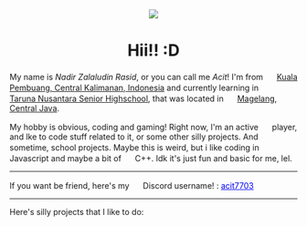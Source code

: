 <div align="center">
<img src="https://media1.tenor.com/m/fNr1xi8E0GgAAAAd/blue-archive-kaede.gif" align="center">
<h1>Hii!! :D</h1>
</div>

My name is *Nadir Zalaludin Rasid*, or you can call me *Acit*! I'm from <span><img src="https://upload.wikimedia.org/wikipedia/commons/0/0a/Lambang_Kabupaten_Seruyan.png" style="height: 1rem"></span> [Kuala Pembuang, Central Kalimanan, Indonesia](https://en.wikipedia.org/wiki/Kuala_Pembuang "Kuala Pembuang Wikipedia") and currently learning in <span><img src="https://cimahi.tarunanusantara.sch.id/wp-content/uploads/2025/03/LOGO-SMA-TARUNA-NUSANTARA-1-1024x1024.png" style="height: 1rem"></span> [Taruna Nusantara Senior Highschool](https://tarunanusantara.sch.id/ "Taruna Nusantara Senior Highschool's official website"), that was located in <span><img src="https://files.catbox.moe/73o1r2.webp" style="height: 1rem"></span> [Magelang, Central Java](https://en.wikipedia.org/wiki/Magelang "Magelang WIkipedia").

My hobby is obvious, coding and gaming! Right now, I'm an active <span><img src="https://static.wikia.nocookie.net/blue-archive/images/4/49/Blue_Archive_KR_logo_%28white_text%29.png/revision/latest?cb=20250503065958" style="height: 1rem"></span> player, and lke to code stuff related to it, or some other silly projects. And sometime, school projects. Maybe this is weird, but i like coding in <span><img src="https://upload.wikimedia.org/wikipedia/commons/thumb/9/99/Unofficial_JavaScript_logo_2.svg/512px-Unofficial_JavaScript_logo_2.svg.png?20141107110902" style="height: 1rem"></span> Javascript and maybe a bit of <span><img src="https://upload.wikimedia.org/wikipedia/commons/thumb/1/18/ISO_C%2B%2B_Logo.svg/1200px-ISO_C%2B%2B_Logo.svg.png" style="height: 1rem"></span> C++. Idk it's just fun and basic for me, lel.

---

If you want be friend, here's my <span><img src="https://blog.logomyway.com/wp-content/uploads/2020/12/discord-mascot.png" style="height: 1rem"></span> Discord username! : <span style="color: blue"><ins>acit7703</ins></span>

---

Here's silly projects that I like to do: